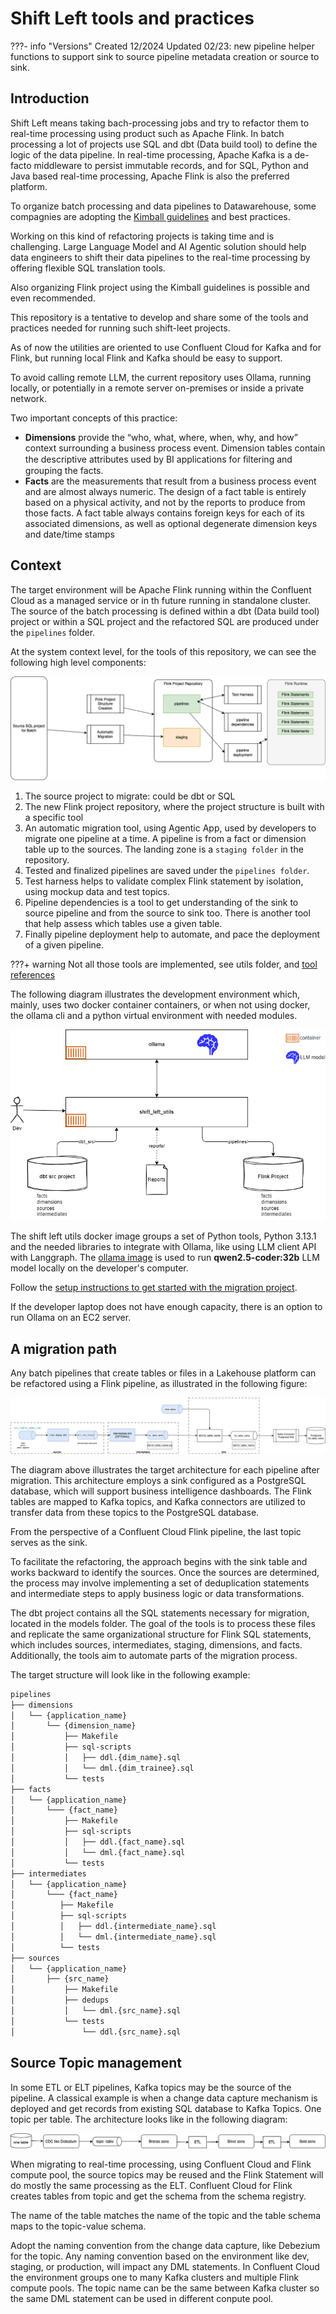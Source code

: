 # Shift Left tools and practices

???- info "Versions"
    Created 12/2024
    Updated 02/23: new pipeline helper functions to support sink to source pipeline metadata creation or source to sink.

## Introduction

Shift Left means taking bach-processing jobs and try to refactor them to real-time processing using product such as Apache Flink. In batch processing a lot of projects use SQL and dbt (Data build tool) to define the logic of the data pipeline. In real-time processing, Apache Kafka is a de-facto middleware to persist immutable records, and for SQL, Python and Java based real-time processing, Apache Flink is also the preferred platform.

To organize batch processing and data pipelines to Datawarehouse, some compagnies are adopting the [Kimball guidelines](https://www.kimballgroup.com/data-warehouse-business-intelligence-resources/kimball-techniques/dimensional-modeling-techniques/) and best practices.

Working on this kind of refactoring projects is taking  time and is challenging. Large Language Model and AI Agentic solution should help data engineers to shift their data pipelines to the real-time processing by offering flexible SQL translation tools.

Also organizing Flink project using the Kimball guidelines is possible and even recommended. 

This repository is a tentative to develop and share some of the tools and practices needed for running such shift-leet projects.

As of now the utilities are oriented to use Confluent Cloud for Kafka and for Flink, but running local Flink and Kafka should be easy to support.

To avoid calling remote LLM, the current repository uses Ollama, running locally, or potentially in a remote server on-premises or inside a private network.

Two important concepts of this practice:

* **Dimensions** provide the “who, what, where, when, why, and how” context surrounding a business process event. Dimension tables contain the descriptive attributes used by BI applications for ﬁltering and grouping the facts. 
* **Facts** are the measurements that result from a business process event and are almost always numeric. The design of a fact table is entirely based on a physical activity, and not by the reports to produce from those facts. A fact table always contains foreign keys for each of its associated dimensions, as well as optional degenerate dimension keys and date/time stamps

## Context

The target environment will be Apache Flink running within the Confluent Cloud as a managed service or in th future running in standalone cluster. The source of the batch processing is defined within a dbt (Data build tool) project or within a SQL project and the refactored SQL are produced under the `pipelines` folder.

At the system context level, for the tools of this repository, we can see the following high level components:

![](./images/components.drawio.png)

1. The source project to migrate: could be dbt or SQL
1. The new Flink project repository, where the project structure is built with a specific tool
1. An automatic migration tool, using Agentic App, used by developers to migrate one pipeline at a time. A pipeline is from a fact or dimension table up to the sources. The landing zone is a `staging folder` in the repository.
1. Tested and finalized pipelines are saved under the `pipelines folder`.
1. Test harness helps to validate complex Flink statement by isolation, using mockup data and test topics.
1. Pipeline dependencies is a tool to get understanding of the sink to source pipeline and from the source to sink too. There is another tool that help assess which tables use a given table.
1. Finally pipeline deployment help to automate, and pace the deployment of a given pipeline.

???+ warning
    Not all those tools are implemented, see utils folder, and [tool references]()

The following diagram illustrates the development environment which, mainly, uses two docker container containers, or when not using docker, the ollama cli and a python virtual environment with needed modules.

![](./images/environment.drawio.png)

The shift left utils docker image groups a set of Python tools, Python 3.13.1 and the needed libraries to integrate with Ollama, like using LLM client API with Langgraph. The [ollama image](https://hub.docker.com/r/ollama/ollama) is used to run **qwen2.5-coder:32b** LLM model locally on the developer's computer.

Follow the [setup instructions to get started with the migration project](./setup.md).

If the developer laptop does not have enough capacity, there is an option to run Ollama on an EC2 server.

## A migration path

Any batch pipelines that create tables or files in a Lakehouse platform can be refactored using a Flink pipeline, as illustrated in the following figure:

![](./images/generic_src_to_sink_flow.drawio.png)

The diagram above illustrates the target architecture for each pipeline after migration. This architecture employs a sink configured as a PostgreSQL database, which will support business intelligence dashboards. The Flink tables are mapped to Kafka topics, and Kafka connectors are utilized to transfer data from these topics to the PostgreSQL database.

From the perspective of a Confluent Cloud Flink pipeline, the last topic serves as the sink.

To facilitate the refactoring, the approach begins with the sink table and works backward to identify the sources. Once the sources are determined, the process may involve implementing a set of deduplication statements and intermediate steps to apply business logic or data transformations.

The dbt project contains all the SQL statements necessary for migration, located in the models folder. The goal of the tools is to process these files and replicate the same organizational structure for Flink SQL statements, which includes sources, intermediates, staging, dimensions, and facts. Additionally, the tools aim to automate parts of the migration process.


The target structure will look like in the following example:

```sh
pipelines
├── dimensions
│   └── {application_name}
│       └── {dimension_name}
│           ├── Makefile
│           ├── sql-scripts
│           │   ├── ddl.{dim_name}.sql
│           │   └── dml.{dim_trainee}.sql
│           └── tests
├── facts
│   └── {application_name}
│       └─── {fact_name}
│           ├── Makefile
│           ├── sql-scripts
│           │   ├── ddl.{fact_name}.sql
│           │   └── dml.{fact_name}.sql
│           └── tests
├── intermediates
│   └── {application_name}
│       └─── {fact_name}
│          ├── Makefile
│          ├── sql-scripts
│          │   ├── ddl.{intermediate_name}.sql
│          │   └── dml.{intermediate_name}.sql
│          └── tests
├── sources
│   └── {application_name}
│       ├── {src_name}
│           ├── Makefile
│           ├── dedups
│           │   └── dml.{src_name}.sql
│           └── tests
│               └── ddl.{src_name}.sql

```

## Source Topic management

In some ETL or ELT pipelines, Kafka topics may be the source of the pipeline. A classical example is when a change data capture mechanism is deployed and get records from existing SQL database to Kafka Topics. One topic per table. The architecture looks like in the following diagram:

![](./images/elt_pipe.drawio.png)

When migrating to real-time processing, using Confluent Cloud and Flink compute pool, the source topics may be reused and the Flink Statement will do mostly the same processing as the ELT. Confluent Cloud for Flink creates tables from topic and get the schema from the schema registry.

The name of the table matches the name of the topic and the table schema maps to the topic-value schema. 

Adopt the naming convention from the change data capture, like Debezium for the topic. Any naming convention based on the environment like dev, staging, or production, will impact any DML statements. In Confluent Cloud the environment groups one to many Kafka clusters and multiple Flink compute pools. The topic name can be the same between Kafka cluster so the same DML statement can be used in different conpute pool.